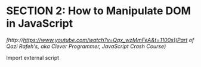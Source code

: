 SECTION 2:  How to Manipulate DOM in JavaScript
===========================================
<em>[http://https://www.youtube.com/watch?v=Qqx_wzMmFeA&t=1100s](Part of Qazi Rafeh's, aka Clever Programmer, JavaScript Crash Course)</em>

Import external script
>	<script type = "text/javascript" {src="javascript.js"} > (Cloze deletion)


(Git Setup Step 1) Begin Git Setup and Assign Code Changes to Username
>	git config --global user.name "Idrissa Thiam"

(Git Setup Step 2) Local Git Repo, Initialize Git and Track Code Changes to Email Address
>	git config --global user.email idrissathiam01@gmail.com

(Git Setup Step 3) Track all local changes
>	git config --global push.default matching

(Git Setup Step 4) Stage all local changes
>	git config --global alias.co checkout

(Git Setup Step 5) Initialize Git (and create repo)
>	git init

(Git Setup Step 6) Create Remote repo (via Github or Bitbucket, etc)

(Git Setup Step 7) Create local ssh key
>	cat ~/.ssh/id_rsa.pub

(Git Setup Step 8) Add local ssh key remote repo

(Git Setup Step 9) Authenticate to Remote repo via CLI
>	ssh -T git@github.com

(Git Setup Step 10) Add remote repo to local Git workflow (via github)
>	git remote add origin git@github.com:idrissathiam01{repo_name}.git

(Git Setup Step 11) Push local changes to remote repo
>	git push -u origin master


Stage files to local Git repo
>	git add . 

Commit changes locally
>	git commit -am "Initial commit"




